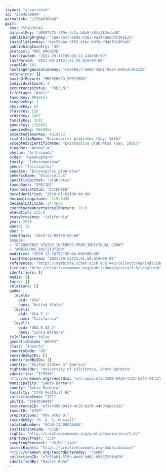```yaml
---
layout: "occurrence"
id: "2564838948"
permalink: "/2564838948"
gbif:
  key: 2564838948
  datasetKey: "d6097f75-f99e-4c2a-b8a5-b0fc213ecbd0"
  publishingOrgKey: "cae7b6c7-669a-4261-9a34-6e8cdc16a125"
  installationKey: "4ec55ebe-9f92-45ec-b076-dd45f61003ab"
  publishingCountry: "US"
  protocol: "DWC_ARCHIVE"
  lastCrawled: "2021-09-11T09:05:22.434+00:00"
  lastParsed: "2021-09-23T21:41:59.019+00:00"
  crawlId: 161
  hostingOrganizationKey: "cae7b6c7-669a-4261-9a34-6e8cdc16a125"
  extensions: {}
  basisOfRecord: "PRESERVED_SPECIMEN"
  individualCount: 4
  occurrenceStatus: "PRESENT"
  lifeStage: "Adult"
  taxonKey: 9819553
  kingdomKey: 1
  phylumKey: 54
  classKey: 216
  orderKey: 1457
  familyKey: 3512
  genusKey: 1296891
  speciesKey: 9819553
  acceptedTaxonKey: 9819553
  scientificName: "Enicospilus glabratus (Say, 1835)"
  acceptedScientificName: "Enicospilus glabratus (Say, 1835)"
  kingdom: "Animalia"
  phylum: "Arthropoda"
  order: "Hymenoptera"
  family: "Ichneumonidae"
  genus: "Enicospilus"
  species: "Enicospilus glabratus"
  genericName: "Enicospilus"
  specificEpithet: "glabratus"
  taxonRank: "SPECIES"
  taxonomicStatus: "ACCEPTED"
  dateIdentified: "2020-01-01T00:00:00"
  decimalLongitude: -119.7436
  decimalLatitude: 34.4638
  coordinateUncertaintyInMeters: 10.0
  elevation: 215.0
  stateProvince: "California"
  year: 2019
  month: 12
  day: 5
  eventDate: "2019-12-05T00:00:00"
  issues:
  - "OCCURRENCE_STATUS_INFERRED_FROM_INDIVIDUAL_COUNT"
  - "AMBIGUOUS_INSTITUTION"
  modified: "2020-12-28T12:56:04.000+00:00"
  lastInterpreted: "2021-09-23T21:41:59.019+00:00"
  references: "https://symbiota.ccber.ucsb.edu:443/collections/individual/index.php?occid=179930"
  license: "http://creativecommons.org/publicdomain/zero/1.0/legalcode"
  identifiers: []
  media: []
  facts: []
  relations: []
  gadm:
    level0:
      gid: "USA"
      name: "United States"
    level1:
      gid: "USA.5_1"
      name: "California"
    level2:
      gid: "USA.5.42_1"
      name: "Santa Barbara"
  isInCluster: false
  geodeticDatum: "WGS84"
  class: "Insecta"
  countryCode: "US"
  recordedByIDs: []
  identifiedByIDs: []
  country: "United States of America"
  rightsHolder: "University of California, Santa Barbara"
  identifier: "179930"
  http://unknown.org/recordId: "urn:uuid:af3c4399-0430-4c5b-b3f6-44d3fa6bc333"
  municipality: "Santa Barbara"
  county: "Santa Barbara"
  locality: "3770 Foothill Rd"
  collectionCode: "IZC"
  gbifID: "2564838948"
  occurrenceID: "af3c4399-0430-4c5b-b3f6-44d3fa6bc333"
  taxonID: "4799"
  preparations: "95% ethanol"
  recordedBy: "P. &. S. Russell"
  catalogNumber: "UCSB-IZC00039206"
  institutionCode: "UCSB"
  rights: "http://creativecommons.org/publicdomain/zero/1.0/"
  startDayOfYear: "339"
  samplingProtocol: "UV/MV light"
  accessRights: "https://creativecommons.org/publicdomain/"
  http://unknown.org/recordEnteredBy: "rbehm"
  collectionID: "e7c51ab1-870b-4ee8-9d62-092875ffa870"
  identifiedBy: "Rachel Behm"
---
```

